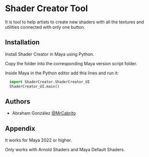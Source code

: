 # Shader Creator Tool

It is tool to help artists to create new shaders with all the textures and utilities connected with only one button.

## Installation

Install Shader Creator in Maya using Python.

Copy the folder into the corresponding Maya version script folder.

Inside Maya in the Python editor add this lines and run it:

```python
  import ShaderCreator.ShaderCreator_UI
  ShaderCreator_UI.main()
```

## Authors

- Abraham González [@MrCabrito](https://www.github.com/MrCabrito)

## Appendix

It works for Maya 2022 or higher.

Only works with Arnold Shaders and Maya Default Shaders.
